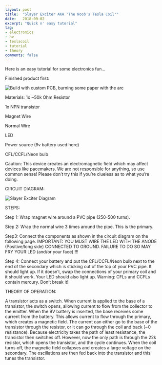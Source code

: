 ```yaml
---
layout: post
title:  "Slayer Exciter AKA 'The Noob's Tesla Coil'"
date:   2018-09-02
excerpt: "Quick n' easy tutorial"
tag:
- electronics
- hv
- teslacoil
- tutorial
- theory
comments: false
---
```


Here is an easy tutorial for some electronics fun...

Finished product first:

![Build with custom PCB, burning some paper with the arc](https://lh3.googleusercontent.com/-oJiepHrblbA/XCxTVtqW0kI/AAAAAAABjg0/ldysHCIkjtc9N-nJ0-iXeqX8hDMuA_4aQCK8BGAs/s512/2019-01-01.png)

Materials:
1x ~50k Ohm Resistor

1x NPN transistor

Magnet Wire

Normal Wire

LED

Power source (9v battery used here)

CFL/CCFL/Neon bulb

Caution: This device creates an electromagnetic field which may affect devices like pacemakers. We are not responsible for anything, so use common sense! Please don’t try this if you’re clueless as to what you’re doing.

CIRCUIT DIAGRAM:

![Slayer Exciter Diagram](https://lh3.googleusercontent.com/-IqGgdvGPf-4/XCxTar0BKKI/AAAAAAABjg4/P4Tzgu6zdq0n-imgqjIkHA6hvQq82ZmhgCK8BGAs/s512/2019-01-01.png)

STEPS:

Step 1: Wrap magnet wire around a PVC pipe (250-500 turns).

Step 2: Wrap the normal wire 3 times around the pipe. This is the primary.

Step3: Connect the components as shown in the circuit diagram on the following page. IMPORTANT: YOU MUST WIRE THE LED WITH THE ANODE (Positive/long side) CONNECTED TO GROUND. FAILURE TO DO SO MAY FRY YOUR LED (and/or your face) !!!

Step 4: Connect your battery and put the CFL/CCFL/Neon bulb next to the end of the secondary which is sticking out of the top of your PVC pipe. It should light up. If it doesn’t, swap the connections of your primary coil and it should work. Your LED should also light up. Warning: CFLs and CCFLs contain mercury. Don’t break it!



THEORY OF OPERATION:

A transistor acts as a switch. When current is applied to the base of a transistor, the switch opens, allowing current to flow from the collector to the emitter. When the 9V battery is inserted, the base receives some current from the battery. This allows current to flow through the primary, which creates a magnetic field. The current can either go to the base of the transistor through the resistor, or it can go through the coil and back (~0 resistance). Because electricity takes the path of least resistance, the transistor then switches off. However, now the only path is through the 22k resistor, which opens the transistor, and the cycle continues. When the coil turns off, the magnetic field collapses and creates a large voltage on the secondary. The oscillations are then fed back into the transistor and this tunes the transistor.
